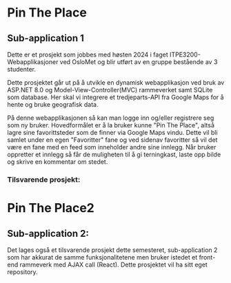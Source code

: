# Pin The Place
## Sub-application 1

Dette er et prosjekt som jobbes med høsten 2024 i faget ITPE3200-Webapplikasjoner ved OsloMet og blir utført av en 
gruppe bestående av 3 studenter. 

Dette prosjektet går ut på å utvikle en dynamisk webapplikasjon ved bruk av ASP.NET 8.0 og Model-View-Controller(MVC) 
rammeverket samt SQLite som database. Her skal vi integrere et tredjeparts-API fra Google Maps for å hente og 
bruke geografisk data. 

På denne webapplikasjonen så kan man logge inn og/eller registrere seg som ny bruker. Hovedformålet er å la bruker kunne 
"Pin The Place", altså lagre sine favorittsteder som de finner via Google Maps vindu. Dette vil bli samlet under en egen 
"Favoritter" fane og ved sidenav favoritter så vil det være en fane med en feed som inneholder andre sine innlegg. Når 
bruker oppretter et innlegg så får de muligheten til å gi terningkast, laste opp bilde og skrive en kommentar om stedet. 

### Tilsvarende prosjekt:

# Pin The Place2
## Sub-application 2:
Det lages også et tilsvarende prosjekt dette semesteret, sub-application 2 som har akkurat de samme funksjonalitetene 
men bruker istedet et front-end rammeverk med AJAX call (React). Dette prosjektet vil ha sitt eget repository. 
